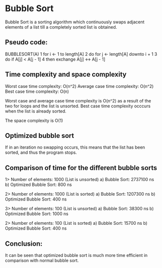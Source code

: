# Bubble Sort

Bubble Sort is a sorting algorithm which continuously swaps adjacent elements of a list till a completely sorted list is obtained.

## Pseudo code:
BUBBLESORT(A)
1   for i ← 1 to length[A]
2     do for j ← length[A] downto i + 1
3       do if A[j] < A[j - 1]
4         then exchange A[j] ↔ A[j - 1]

## Time complexity and space complexity
Worst case time complexity: O(n^2)
Average case time complexity: O(n^2)
Best case time complexity: O(n)

Worst case and average case time complexity is O(n^2) as a result of the two for loops and the list is unsorted.
Best case time complexity occcurs when the list is already sorted.

The space complexity is O(1)

## Optimized bubble sort
If in an iteration no swapping occurs, this means that the list has been sorted, and thus the program stops.

## Comparison of time for the different bubble sorts
1> Number of elements: 1000 (List is unsorted)
  a) Bubble Sort: 2737100 ns
  b) Optimized Bubble Sort: 800 ns
  
2> Number of elements: 1000 (List is sorted)
  a) Bubble Sort: 1207300 ns
  b) Optimized Bubble Sort: 400 ns
  
3> Number of elements: 100 (List is unsorted)
  a) Bubble Sort: 38300 ns
  b) Optimized Bubble Sort: 1000 ns
  
2> Number of elements: 100 (List is sorted)
  a) Bubble Sort: 15700 ns
  b) Optimized Bubble Sort: 400 ns
  
## Conclusion: 
It can be seen that optimized bubble sort is much more time efficient in comparison with normal bubble sort.
